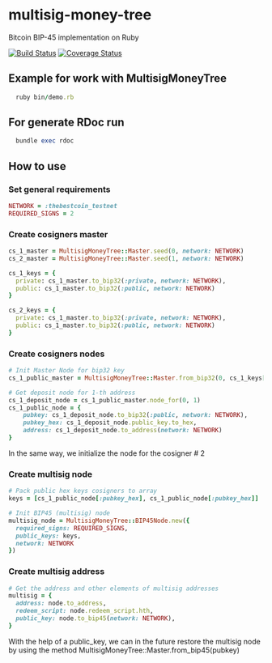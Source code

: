 # multisig-money-tree
Bitcoin BIP-45 implementation on Ruby

[![Build Status](https://travis-ci.org/rusanter/multisig-money-tree.svg?branch=master)](https://travis-ci.org/rusanter/multisig-money-tree)
[![Coverage Status](https://coveralls.io/repos/github/rusanter/multisig-money-tree/badge.svg?branch=master)](https://coveralls.io/github/rusanter/multisig-money-tree?branch=master)

## Example for work with MultisigMoneyTree
```ruby
  ruby bin/demo.rb
```

## For generate RDoc run
```ruby
  bundle exec rdoc
```

## How to use

### Set general requirements

```ruby
NETWORK = :thebestcoin_testnet
REQUIRED_SIGNS = 2
```

### Create cosigners master

```ruby
cs_1_master = MultisigMoneyTree::Master.seed(0, network: NETWORK)
cs_2_master = MultisigMoneyTree::Master.seed(1, network: NETWORK)

cs_1_keys = {
  private: cs_1_master.to_bip32(:private, network: NETWORK),
  public: cs_1_master.to_bip32(:public, network: NETWORK)
}

cs_2_keys = {
  private: cs_1_master.to_bip32(:private, network: NETWORK),
  public: cs_1_master.to_bip32(:public, network: NETWORK)
}
```

### Create cosigners nodes

```ruby
# Init Master Node for bip32 key 
cs_1_public_master = MultisigMoneyTree::Master.from_bip32(0, cs_1_keys[:public])

# Get deposit node for 1-th address
cs_1_deposit_node = cs_1_public_master.node_for(0, 1)
cs_1_public_node = {
    pubkey: cs_1_deposit_node.to_bip32(:public, network: NETWORK),
    pubkey_hex: cs_1_deposit_node.public_key.to_hex,
    address: cs_1_deposit_node.to_address(network: NETWORK)
}
```
In the same way, we initialize the node for the cosigner # 2

### Create multisig node

```ruby
# Pack public hex keys cosigners to array
keys = [cs_1_public_node[:pubkey_hex], cs_1_public_node[:pubkey_hex]]

# Init BIP45 (multisig) node
multisig_node = MultisigMoneyTree::BIP45Node.new({
  required_signs: REQUIRED_SIGNS,
  public_keys: keys,
  network: NETWORK
})
```

### Create multisig address

```ruby
# Get the address and other elements of multisig addresses
multisig = {
  address: node.to_address,
  redeem_script: node.redeem_script.hth,
  public_key: node.to_bip45(network: NETWORK),
}
```

With the help of a public_key, we can in the future restore the multisig node by using the method MultisigMoneyTree::Master.from_bip45(pubkey)
